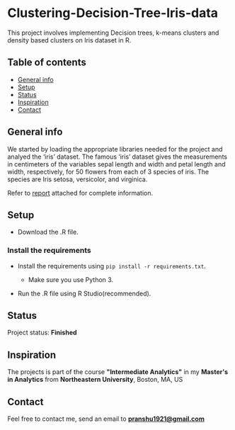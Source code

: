 # Clustering-Decision-Tree-Iris-data

This project involves implementing Decision trees, k-means clusters and density based clusters on Iris dataset in R.

## Table of contents
* [General info](#general-info)
* [Setup](#setup)
* [Status](#status)
* [Inspiration](#inspiration)
* [Contact](#contact)

## General info

We started by loading the appropriate libraries needed for the project and analyed the ‘iris’ dataset. 
The famous ‘iris’ dataset gives the measurements in centimeters of the variables sepal length and width and petal length and width, respectively, for 50 flowers from each of 3 species of iris. The species are Iris setosa, versicolor, and virginica.

Refer to [report](https://github.com/pranshu1921/Clustering-Decision-Tree-Iris-data/blob/master/Report.docx) attached for complete information.

## Setup

* Download the .R file.

### Install the requirements
 
* Install the requirements using `pip install -r requirements.txt`.
    * Make sure you use Python 3.
    
* Run the .R file using R Studio(recommended).

## Status
Project status: **Finished**

## Inspiration
The projects is part of the course **"Intermediate Analytics"** in my **Master's in Analytics** from **Northeastern University**, Boston, MA, US

## Contact
Feel free to contact me, send an email to **pranshu1921@gmail.com**
